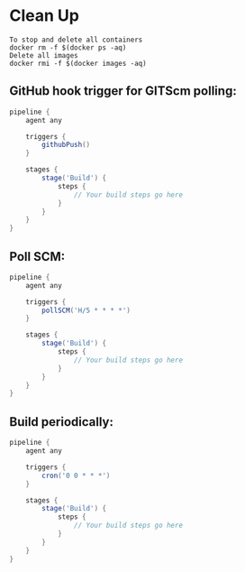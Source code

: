 # Clean Up

```
To stop and delete all containers
docker rm -f $(docker ps -aq)
Delete all images
docker rmi -f $(docker images -aq)
```

## GitHub hook trigger for GITScm polling:
```groovy
pipeline {
    agent any

    triggers {
        githubPush()
    }

    stages {
        stage('Build') {
            steps {
                // Your build steps go here
            }
        }
    }
}
```

## Poll SCM:
```groovy
pipeline {
    agent any

    triggers {
        pollSCM('H/5 * * * *')
    }

    stages {
        stage('Build') {
            steps {
                // Your build steps go here
            }
        }
    }
}
```

## Build periodically:
```groovy
pipeline {
    agent any

    triggers {
        cron('0 0 * * *')
    }

    stages {
        stage('Build') {
            steps {
                // Your build steps go here
            }
        }
    }
}
```